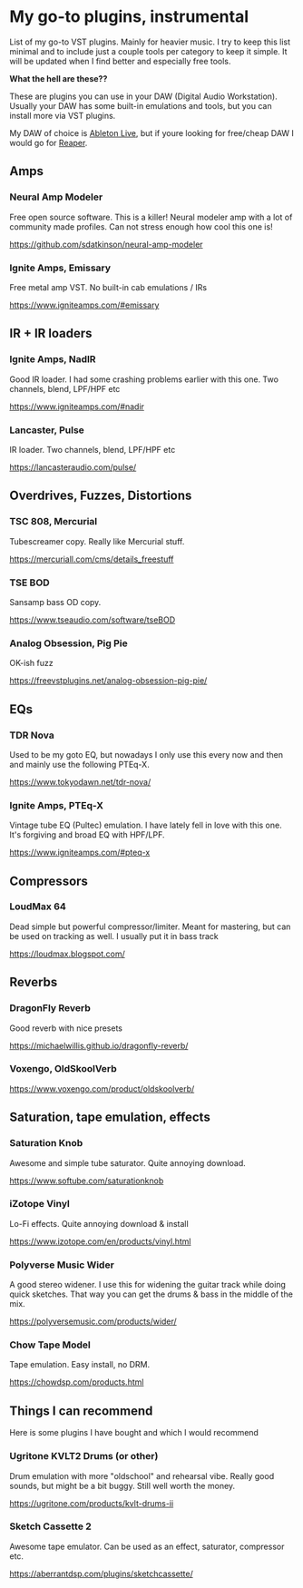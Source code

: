 # My go-to plugins, instrumental

List of my go-to VST plugins. Mainly for heavier music. I try to keep this list minimal and to include just a couple tools per category to keep it simple. It will be updated when I find better and especially free tools.

**What the hell are these??**

These are plugins you can use in your DAW (Digital Audio Workstation). Usually your DAW has some built-in emulations and tools, but you can install more via VST plugins. 

My DAW of choice is [Ableton Live](https://www.ableton.com/en/live/), but if youre looking for free/cheap DAW I would go for [Reaper](https://www.reaper.fm/).

## Amps

### Neural Amp Modeler

Free open source software. This is a killer! Neural modeler amp with a lot of community made profiles. Can not stress enough how cool this one is!

https://github.com/sdatkinson/neural-amp-modeler

### Ignite Amps, Emissary 

Free metal amp VST. No built-in cab emulations / IRs

https://www.igniteamps.com/#emissary


## IR + IR loaders

### Ignite Amps, NadIR

Good IR loader. I had some crashing problems earlier with this one. Two channels, blend, LPF/HPF etc

https://www.igniteamps.com/#nadir

### Lancaster, Pulse

IR loader. Two channels, blend, LPF/HPF etc

https://lancasteraudio.com/pulse/

## Overdrives, Fuzzes, Distortions

### TSC 808, Mercurial

Tubescreamer copy. Really like Mercurial stuff.

https://mercuriall.com/cms/details_freestuff

### TSE BOD

Sansamp bass OD copy.

https://www.tseaudio.com/software/tseBOD

### Analog Obsession, Pig Pie

OK-ish fuzz

https://freevstplugins.net/analog-obsession-pig-pie/

## EQs

### TDR Nova

Used to be my goto EQ, but nowadays I only use this every now and then and mainly use the following PTEq-X.

https://www.tokyodawn.net/tdr-nova/

### Ignite Amps, PTEq-X

Vintage tube EQ (Pultec) emulation. I have lately fell in love with this one. It's forgiving and broad EQ with HPF/LPF. 

https://www.igniteamps.com/#pteq-x

## Compressors

### LoudMax 64

Dead simple but powerful compressor/limiter. Meant for mastering, but can be used on tracking as well. I usually put it in bass track 

https://loudmax.blogspot.com/

## Reverbs

### DragonFly Reverb

Good reverb with nice presets

https://michaelwillis.github.io/dragonfly-reverb/

### Voxengo, OldSkoolVerb

https://www.voxengo.com/product/oldskoolverb/

## Saturation, tape emulation, effects

### Saturation Knob

Awesome and simple tube saturator. Quite annoying download.

https://www.softube.com/saturationknob

### iZotope Vinyl

Lo-Fi effects. Quite annoying download & install

https://www.izotope.com/en/products/vinyl.html

### Polyverse Music Wider

A good stereo widener. I use this for widening the guitar track while doing quick sketches. That way you can get the drums & bass in the middle of the mix.

https://polyversemusic.com/products/wider/

### Chow Tape Model

Tape emulation. Easy install, no DRM.

https://chowdsp.com/products.html

## Things I can recommend

Here is some plugins I have bought and which I would recommend

### Ugritone KVLT2 Drums (or other)

Drum emulation with more "oldschool" and rehearsal vibe. Really good sounds, but might be a bit buggy. Still well worth the money.

https://ugritone.com/products/kvlt-drums-ii

### Sketch Cassette 2

Awesome tape emulator. Can be used as an effect, saturator, compressor etc. 

https://aberrantdsp.com/plugins/sketchcassette/
